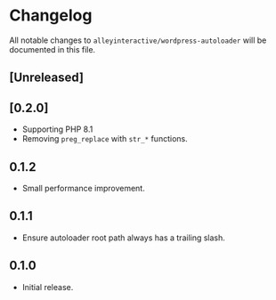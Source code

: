 # Changelog

All notable changes to `alleyinteractive/wordpress-autoloader` will be
documented in this file.

## [Unreleased]

## [0.2.0]

- Supporting PHP 8.1
- Removing `preg_replace` with `str_*` functions.

## 0.1.2

- Small performance improvement.

## 0.1.1

- Ensure autoloader root path always has a trailing slash.

## 0.1.0

- Initial release.
